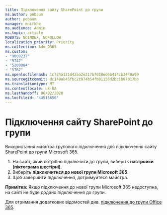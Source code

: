 ```yaml
---
title: Підключення сайту SharePoint до групи
ms.author: pebaum
author: pebaum
manager: mnirkhe
ms.audience: Admin
ms.topic: article
ROBOTS: NOINDEX, NOFOLLOW
localization_priority: Priority
ms.collection: Adm_O365
ms.custom:
- "9000237"
- "5747"
- "5200004"
- "5767"
ms.openlocfilehash: 1c724a131d42aa2e217b7018ed6b414cb3440a99
ms.sourcegitcommit: dc149ab45fbc2c974b54fb81156d2bc1b07017bb
ms.translationtype: MT
ms.contentlocale: uk-UA
ms.lasthandoff: 06/02/2020
ms.locfileid: "44515650"
---
```

# <a name="connect-a-sharepoint-site-to-a-group"></a>Підключення сайту SharePoint до групи

Використання майстра групового підключення для підключення сайту SharePoint до групи Microsoft 365.

1. На сайті, який потрібно підключити до групи, виберіть **настройки (піктограма шестірні)**.
2. Виберіть **підключитися до нової групи Microsoft 365**.
3. Щоб завершити підключення, дотримуйтеся майстра.

**Примітка:**  Якщо підключення до нової групи Microsoft 365 недоступна, на сайті не буде додано підключення до групи.

Для отримання додаткових відомостей див. [підключення до групи Office 365](https://docs.microsoft.com/sharepoint/dev/transform/modernize-connect-to-office365-group).